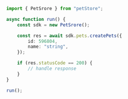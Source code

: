 <!-- Start SDK Example Usage [usage] -->
```typescript
import { PetSrore } from "petStore";

async function run() {
    const sdk = new PetSrore();

    const res = await sdk.pets.createPets({
        id: 596804,
        name: "string",
    });

    if (res.statusCode == 200) {
        // handle response
    }
}

run();

```
<!-- End SDK Example Usage [usage] -->